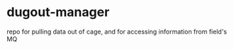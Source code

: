 # dugout-manager

repo for pulling data out of cage, and for accessing information from field&#39;s MQ


